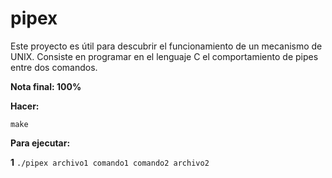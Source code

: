 # pipex
Este proyecto es útil para descubrir el funcionamiento de un mecanismo de UNIX. Consiste en programar en el lenguaje C  el comportamiento de pipes entre dos comandos. 

**Nota final:  100%** 

**Hacer:** 

`make`

**Para ejecutar:** 

**1** `./pipex archivo1 comando1 comando2 archivo2` 
